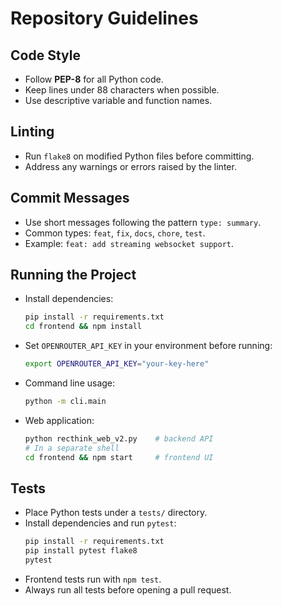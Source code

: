 # Repository Guidelines

## Code Style
- Follow **PEP-8** for all Python code.
- Keep lines under 88 characters when possible.
- Use descriptive variable and function names.

## Linting
- Run `flake8` on modified Python files before committing.
- Address any warnings or errors raised by the linter.

## Commit Messages
- Use short messages following the pattern `type: summary`.
- Common types: `feat`, `fix`, `docs`, `chore`, `test`.
- Example: `feat: add streaming websocket support`.

## Running the Project
- Install dependencies:
  ```bash
  pip install -r requirements.txt
  cd frontend && npm install
  ```
- Set `OPENROUTER_API_KEY` in your environment before running:
  ```bash
  export OPENROUTER_API_KEY="your-key-here"
  ```
- Command line usage:
  ```bash
  python -m cli.main
  ```
- Web application:
  ```bash
  python recthink_web_v2.py    # backend API
  # In a separate shell
  cd frontend && npm start     # frontend UI
  ```


## Tests
- Place Python tests under a `tests/` directory.
- Install dependencies and run `pytest`:
  ```bash
  pip install -r requirements.txt
  pip install pytest flake8
  pytest
  ```
- Frontend tests run with `npm test`.
- Always run all tests before opening a pull request.
